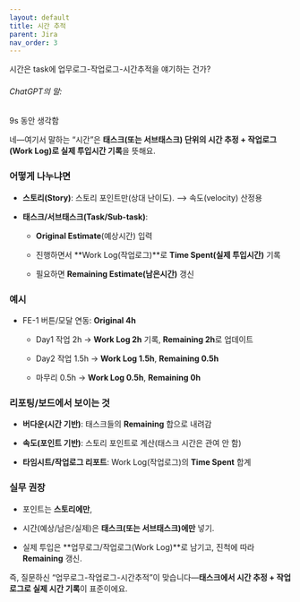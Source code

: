 ```yaml
---
layout: default
title: 시간 추적
parent: Jira
nav_order: 3
---
```



시간은 task에 업무로그-작업로그-시간추적을 얘기하는 건가?

###### ChatGPT의 말:

9s 동안 생각함

네—여기서 말하는 “시간”은 **태스크(또는 서브태스크) 단위의 시간 추정 + 작업로그(Work Log)로 실제 투입시간 기록**을 뜻해요.

### 어떻게 나누냐면

- **스토리(Story)**: 스토리 포인트만(상대 난이도). ⟶ 속도(velocity) 산정용
    
- **태스크/서브태스크(Task/Sub-task)**:
    
    - **Original Estimate**(예상시간) 입력
        
    - 진행하면서 **Work Log(작업로그)**로 **Time Spent(실제 투입시간)** 기록
        
    - 필요하면 **Remaining Estimate(남은시간)** 갱신
        

### 예시

- FE-1 버튼/모달 연동: **Original 4h**
    
    - Day1 작업 2h → **Work Log 2h** 기록, **Remaining 2h**로 업데이트
        
    - Day2 작업 1.5h → **Work Log 1.5h**, **Remaining 0.5h**
        
    - 마무리 0.5h → **Work Log 0.5h**, **Remaining 0h**
        

### 리포팅/보드에서 보이는 것

- **버다운(시간 기반)**: 태스크들의 **Remaining** 합으로 내려감
    
- **속도(포인트 기반)**: 스토리 포인트로 계산(태스크 시간은 관여 안 함)
    
- **타임시트/작업로그 리포트**: Work Log(작업로그)의 **Time Spent** 합계
    

### 실무 권장

- 포인트는 **스토리에만**,
    
- 시간(예상/남은/실제)은 **태스크(또는 서브태스크)에만** 넣기.
    
- 실제 투입은 **업무로그/작업로그(Work Log)**로 남기고, 진척에 따라 **Remaining** 갱신.
    

즉, 질문하신 “업무로그-작업로그-시간추적”이 맞습니다—**태스크에서 시간 추정 + 작업로그로 실제 시간 기록**이 표준이에요.

